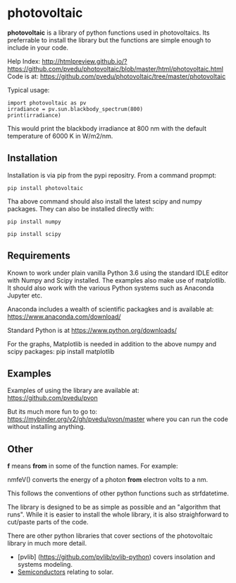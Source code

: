 # photovoltaic


**photovoltaic** is a library of python functions used in photovoltaics. Its preferrable to install the library but the functions are simple enough to include in your code.

Help Index: http://htmlpreview.github.io/?https://github.com/pvedu/photovoltaic/blob/master/html/photovoltaic.html  
Code is at: https://github.com/pvedu/photovoltaic/tree/master/photovoltaic  

<!---

Individual modules:

| Code link        | Help Link   | Description  |
| ------------- |-------------| -----:|
| [cell.py](https://github.com/pvedu/photovoltaic/blob/master/photovoltaic/cell.py)      | right-aligned | $1600 |
| [core.py](https://github.com/pvedu/photovoltaic/blob/master/photovoltaic/core.py)     | centered      |   $12 |
| [money.py](https://github.com/pvedu/photovoltaic/blob/master/photovoltaic/money.py) | are neat      |    $1 |

--->




Typical usage:

    import photovoltaic as pv
    irradiance = pv.sun.blackbody_spectrum(800)
    print(irradiance)

This would print the blackbody irradiance at 800 nm with the default temperature of 6000 K in W/m2/nm.


## Installation


Installation is via pip from the pypi repositry. From a command propmpt:

    pip install photovoltaic

	
Tha above command should also install the latest scipy and numpy packages. They can also be installed directly with:

    pip install numpy

    pip install scipy

## Requirements

Known to work under plain vanilla Python 3.6 using the standard IDLE editor with Numpy and Scipy installed. The examples also make use of matplotlib. It should also work with the  various Python systems such as Anaconda Jupyter etc.


Anaconda includes a wealth of scientific packagkes and is available at: https://www.anaconda.com/download/ 

Standard Python is at https://www.python.org/downloads/

For the graphs, Matplotlib is needed in addition to the above numpy and scipy packages:
    pip install matplotlib



## Examples


Examples of using the library are available at:
https://github.com/pvedu/pvon

But its much more fun to go to: https://mybinder.org/v2/gh/pvedu/pvon/master
where you can run the code without installing anything.


## Other

**f** means **from** in some of the function names. For example:

nmfeV() converts the energy of a photon **from** electron volts to a nm.

This follows the conventions of other python functions such as strfdatetime.


The library is designed to be as simple as possible and an "algorithm that runs". While it is easier to install the whole library, it is also straighforward to cut/paste parts of the code.

There are other python libraries that cover sections of the photovoltaic library in much more detail.

* [pvlib] (https://github.com/pvlib/pvlib-python) covers insolation and systems modeling.
* [Semiconductors](https://github.com/MK8J) relating to solar.
